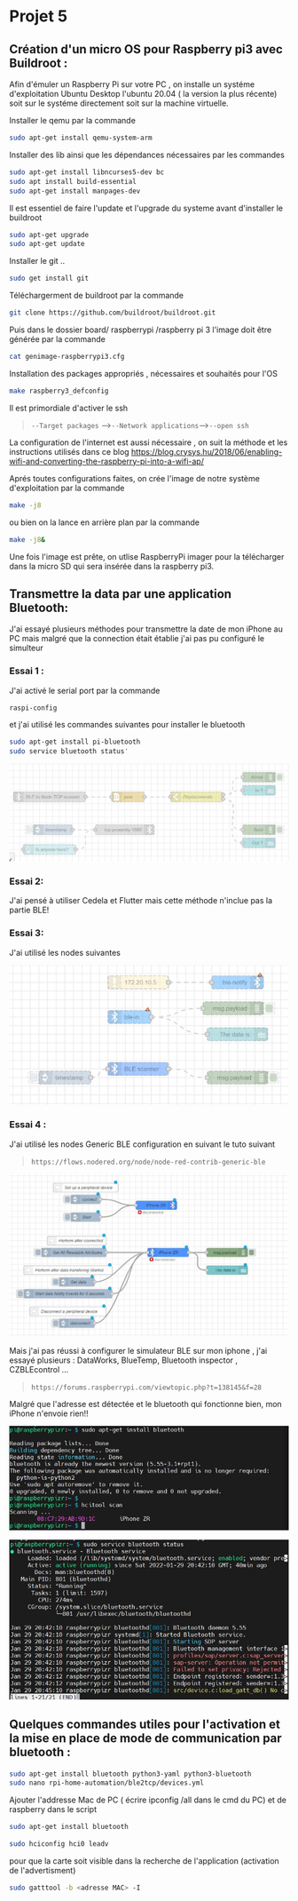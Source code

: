 # Projet 5
## Création d'un micro OS pour Raspberry pi3 avec Buildroot :
Afin d'émuler un Raspberry Pi sur votre PC , on installe un systéme d'exploitation Ubuntu Desktop l'ubuntu 20.04 ( la version la plus récente) soit sur le systéme directement soit sur la machine virtuelle.

Installer le qemu par la commande 
```sh
sudo apt-get install qemu-system-arm
```
Installer  des lib ainsi que les dépendances nécessaires par les commandes 
```sh
sudo apt-get install libncurses5-dev bc
sudo apt install build-essential
sudo apt-get install manpages-dev
```

Il est essentiel de faire l'update et l'upgrade du systeme avant d'installer le buildroot 
```sh
sudo apt-get upgrade
sudo apt-get update
```
Installer le git ..
```sh
sudo get install git
``` 
Téléchargerment de buildroot par la commande 
```sh
git clone https://github.com/buildroot/buildroot.git
``` 
Puis dans le dossier board/ raspberrypi /raspberry pi 3  l'image doit être générée par la commande
```sh
cat genimage-raspberrypi3.cfg
``` 
Installation des packages appropriés , nécessaires et souhaités pour l'OS
```sh
make raspberry3_defconfig
``` 
Il est primordiale d'activer le ssh 
 >`--Target packages` -->`--Network applications`-->`--open ssh`  

La configuration de l'internet est aussi nécessaire , on suit la méthode et les instructions utilisés dans ce blog
https://blog.crysys.hu/2018/06/enabling-wifi-and-converting-the-raspberry-pi-into-a-wifi-ap/ 

Aprés toutes configurations faites, on crée l'image de notre système d'exploitation par la commande 
```sh
make -j8 
``` 
ou bien on la lance en arrière plan par la commande 
```sh
make -j8&
``` 

Une fois l'image est prête, on utlise RaspberryPi imager pour la télécharger dans la micro SD qui sera insérée dans la raspberry pi3.

## Transmettre la data par une application Bluetooth:
J'ai essayé plusieurs méthodes pour transmettre la date de mon iPhone au PC mais malgré que la connection était établie j'ai pas pu configuré le simulteur

### Essai 1 : 
J'ai activé le serial port par la commande 
```sh
raspi-config 
```
et j'ai utilisé les commandes suivantes pour installer le bluetooth

```sh
sudo apt-get install pi-bluetooth 
sudo service bluetooth status'
```
![](Capture1.JPG)

### Essai 2: 
J'ai pensé à utiliser Cedela et Flutter mais cette méthode n'inclue pas la partie BLE!

### Essai 3: 
J'ai utilisé  les nodes suivantes

![](Capture2.JPG)

### Essai 4 :
J'ai utilisé les nodes Generic BLE configuration  en suivant le tuto suivant
 >`https://flows.nodered.org/node/node-red-contrib-generic-ble`
 
 ![](Capture3.JPG)
 
Mais j'ai pas réussi à configurer le simulateur BLE sur mon iphone , j'ai essayé plusieurs : DataWorks, BlueTemp, Bluetooth inspector , CZBLEcontrol ...
 >`https://forums.raspberrypi.com/viewtopic.php?t=138145&f=28`
 
 Malgré que l'adresse est détectée et le bluetooth qui fonctionne bien, mon iPhone n'envoie rien!!
 
 ![](address_detected.JPG)
 
 ![](bluetooth_running.JPG)



## Quelques commandes utiles pour l'activation et la mise en place de mode de communication par bluetooth :
```sh
sudo apt-get install bluetooth python3-yaml python3-bluetooth
sudo nano rpi-home-automation/ble2tcp/devices.yml
```
Ajouter l'addresse Mac de PC ( écrire ipconfig /all dans le cmd du PC) et de raspberry dans le script 
```sh
sudo apt-get install bluetooth
```
```sh
sudo hciconfig hci0 leadv 
```
pour que la carte soit visible dans la recherche de l'application (activation de l'advertisment)
```sh
sudo gatttool -b <adresse MAC> -I
```

